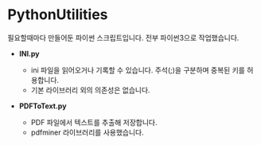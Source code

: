 # PythonUtilities

필요할때마다 만들어둔 파이썬 스크립트입니다.
전부 파이썬3으로 작업했습니다.

- **INI.py**
  - ini 파일을 읽어오거나 기록할 수 있습니다. 주석(;)을 구분하며 중복된 키를 허용합니다.
  - 기본 라이브러리 외의 의존성은 없습니다.

- **PDFToText.py**
  - PDF 파일에서 텍스트를 추출해 저장합니다.
  - pdfminer 라이브러리를 사용했습니다.
